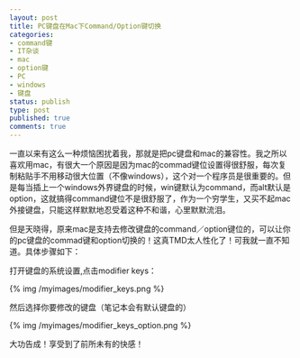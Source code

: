 ```yaml
---
layout: post
title: PC键盘在Mac下Command/Option键切换
categories:
- command键
- IT杂谈
- mac
- option键
- PC
- windows
- 键盘
status: publish
type: post
published: true
comments: true
---
```

一直以来有这么一种烦恼困扰着我，那就是把pc键盘和mac的兼容性。我之所以喜欢用mac，有很大一个原因是因为mac的commad键位设置得很舒服，每次复制粘贴手不用移动很大位置（不像windows），这个对一个程序员是很重要的。但是每当插上一个windows外界键盘的时候，win键默认为command，而alt默认是option，这就搞得command键位不是很舒服了，作为一个穷学生，又买不起mac外接键盘，只能这样默默地忍受着这种不和谐，心里默默流泪。

<!-- More -->

但是天晓得，原来mac是支持去修改键盘的command／option键位的，可以让你的pc键盘的commad键和option切换的！这真TMD太人性化了！可我就一直不知道。具体步骤如下：

打开键盘的系统设置,点击modifier keys：

{% img /myimages/modifier_keys.png %}

然后选择你要修改的键盘（笔记本会有默认键盘的）

{% img /myimages/modifier_keys_option.png %}

大功告成！享受到了前所未有的快感！
